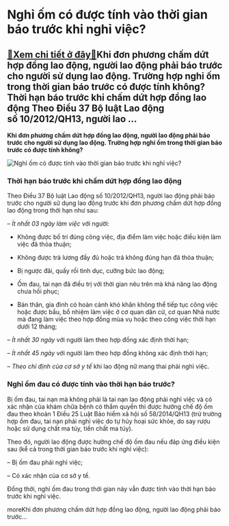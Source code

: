 Nghỉ ốm có được tính vào thời gian báo trước khi nghỉ việc?
===========================================================

[:gift:Xem chi tiết ở đây:gift:](https://hddtvn.com/nghi-om-co-duoc-tinh-vao-thoi-gian-bao-truoc-khi-nghi-viec/)Khi đơn phương chấm dứt hợp đồng lao động, người lao động phải báo trước cho người sử dụng lao động. Trường hợp nghỉ ốm trong thời gian báo trước có được tính không? Thời hạn báo trước khi chấm dứt hợp đồng lao động Theo Điều 37 Bộ luật Lao động số 10/2012/QH13, người lao …
----------------------------------------------------------------------------------------------------------------------------------------------------------------------------------------------------------------------------------------------------------------------------------

**Khi đơn phương chấm dứt hợp đồng lao động, người lao động phải báo trước cho người sử dụng lao động. Trường hợp nghỉ ốm trong thời gian báo trước có được tính không?**


![Nghỉ ốm có được tính vào thời gian báo trước khi nghỉ việc?](https://hddtvn.com/wp-content/uploads/2021/01/woman-with-medication_23-2147934384.jpg)


### **Thời hạn báo trước khi chấm dứt hợp đồng lao động**


Theo Điều 37 Bộ luật Lao động số 10/2012/QH13, người lao động phải báo trước cho người sử dụng lao động trước khi đơn phương chấm dứt hợp đồng lao động trong thời hạn như sau:


*– Ít nhất 03 ngày làm việc* với người:


+ Không được bố trí đúng công việc, địa điểm làm việc hoặc điều kiện làm việc đã thỏa thuận;


+ Không được trả lương đầy đủ hoặc trả không đúng hạn đã thỏa thuận;


+ Bị ngược đãi, quấy rối tình dục, cưỡng bức lao động;


+ Ốm đau, tai nạn đã điều trị với thời gian nêu trên mà khả năng lao động chưa hồi phục;


+ Bản thân, gia đình có hoàn cảnh khó khăn không thể tiếp tục công việc hoặc được bầu, bổ nhiệm làm việc ở cơ quan dân cử, cơ quan Nhà nước mà đang làm việc theo hợp đồng mùa vụ hoặc theo công việc thời hạn dưới 12 tháng;


*– Ít nhất 30 ngày* với người làm theo hợp đồng xác định thời hạn;


*– Ít nhất 45 ngày* với người làm theo hợp đồng không xác định thời hạn;


*– Theo chỉ định của cơ sở y tế* khi lao động nữ mang thai phải nghỉ việc.


### **Nghỉ ốm đau có được tính vào thời hạn báo trước?**


Bị ốm đau, tai nạn mà không phải là tai nạn lao động phải nghỉ việc và có xác nhận của khám chữa bệnh có thẩm quyền thì được hưởng chế độ ốm đau theo khoản 1 Điều 25 Luật Bảo hiểm xã hội số 58/2014/QH13 (trừ trường hợp ốm đau, tai nạn phải nghỉ việc do tự hủy hoại sức khỏe, do say rượu hoặc sử dụng chất ma túy, tiền chất ma túy).


Theo đó, người lao động được hưởng chế độ ốm đau nếu đáp ứng điều kiện sau (kể cả trong thời gian báo trước khi nghỉ việc):


– Bị ốm đau phải nghỉ việc;


– Có xác nhận của cơ sở y tế.


Đồng thời, nghỉ ốm đau trong thời gian này vẫn được tính vào thời hạn báo trước khi nghỉ việc.


moreKhi đơn phương chấm dứt hợp đồng lao động, người lao động phải báo trước…

